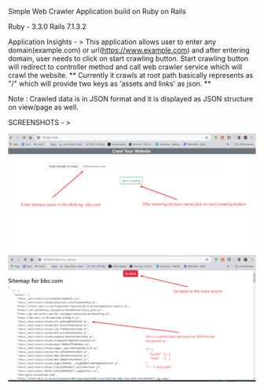 Simple Web Crawler Application build on Ruby on Rails

Ruby - 3.3.0 
Rails 7.1.3.2

Application Insights - >
This application allows user to enter any domain(example.com) or url(https://www.example.com) and after entering domain, user needs to click on start crawling button. Start crawling button will redirect to controller method and call web crawler service which will crawl the website.
** Currently it crawls at root path basically represents as "/" which will provide two keys as 'assets and links' as json. **

Note : Crawled data is in JSON format and it is displayed as JSON structure on view/page as well.

SCREENSHOTS - >

![Start Crawling Page](docs/images/craw_web_rails_1.png "Enter Domain in Input field")
![Crawled Data in JSON format](docs/images/craw_web_rails_2.png "Crawled Data")




